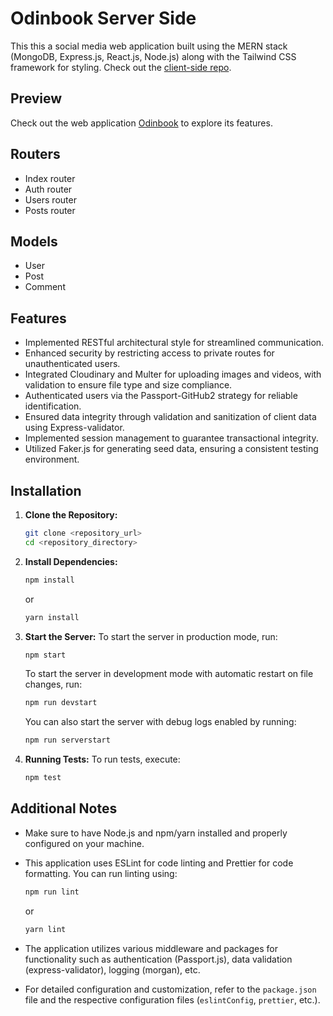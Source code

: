 # Odinbook Server Side
This this a social media web application built using the MERN stack (MongoDB, Express.js, React.js, Node.js) along with the Tailwind CSS framework for styling.
Check out the [client-side repo](https://github.com/LaythAlqadhi/odin-book-client-side).

## Preview
Check out the web application [Odinbook](https://odinbook-eight.vercel.app) to explore its features.

## Routers
- Index router
- Auth router
- Users router
- Posts router

## Models
- User
- Post
- Comment

## Features
- Implemented RESTful architectural style for streamlined communication.
- Enhanced security by restricting access to private routes for unauthenticated users.
- Integrated Cloudinary and Multer for uploading images and videos, with validation to ensure file type and size compliance.
- Authenticated users via the Passport-GitHub2 strategy for reliable identification.
- Ensured data integrity through validation and sanitization of client data using Express-validator.
- Implemented session management to guarantee transactional integrity.
- Utilized Faker.js for generating seed data, ensuring a consistent testing environment.

## Installation

1. **Clone the Repository:**
   ```bash
   git clone <repository_url>
   cd <repository_directory>
   ```

2. **Install Dependencies:**
   ```bash
   npm install
   ```

   or

   ```bash
   yarn install
   ```

3. **Start the Server:**
   To start the server in production mode, run:
   ```bash
   npm start
   ```

   To start the server in development mode with automatic restart on file changes, run:
   ```bash
   npm run devstart
   ```

   You can also start the server with debug logs enabled by running:
   ```bash
   npm run serverstart
   ```

4. **Running Tests:**
   To run tests, execute:
   ```bash
   npm test
   ```

## Additional Notes

- Make sure to have Node.js and npm/yarn installed and properly configured on your machine.
- This application uses ESLint for code linting and Prettier for code formatting. You can run linting using:
  ```bash
  npm run lint
  ```
  or
  ```bash
  yarn lint
  ```

- The application utilizes various middleware and packages for functionality such as authentication (Passport.js), data validation (express-validator), logging (morgan), etc.
- For detailed configuration and customization, refer to the `package.json` file and the respective configuration files (`eslintConfig`, `prettier`, etc.).
